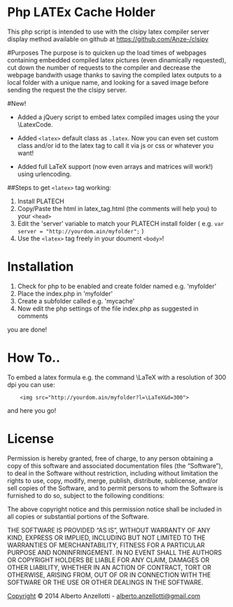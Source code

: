 Php LATEx Cache Holder
==================================

This php script is intended to use with the clsipy latex compiler server display method available on github at https://github.com/Anze-/clsipy

#Purposes
The purpose is to quicken up the load times of webpages containing embedded compiled latex pictures (even dinamically requested), cut down the number of requests to the compiler and decrease the webpage bandwith usage thanks to saving the compiled latex outputs to a local folder with a unique name, and looking for a saved image before sending the request the the clsipy server.

#New!


+ Added a jQuery script to embed latex compiled images using the <latex dpi="integer">your \LatexCode</latex>.

+ Added `<latex>` default class as `.latex`. Now you can even set custom class and/or id to the latex tag to call it via js or css or whatever you want!

+ Added full LaTeX support (now even arrays and matrices will work!) using urlencoding.

##Steps to get `<latex>` tag working:

1. Install PLATECH
2. Copy/Paste the html in latex_tag.html (the comments will help you) to your `<head>`
3. Edit the 'server' variable to match your PLATECH install folder ( e.g. `var server = "http://yourdom.ain/myfolder";` )
4. Use the `<latex>` tag freely in your doument `<body>`!

# Installation
1. Check for php to be enabled and create folder named e.g. 'myfolder'
2. Place the index.php in 'myfolder'
3. Create a subfolder called e.g. 'mycache'
4. Now edit the php settings of the file index.php as suggested in comments

you are done!

# How To..

To embed a latex formula e.g. the command \LaTeX with a resolution of 300 dpi you can use:
~~~~~~~~~~~~~~~~
	<img src="http://yourdom.ain/myfolder?l=\LaTeX&d=300">
~~~~~~~~~~~~~~~~
and here you go!


# License
Permission is hereby granted, free of charge, to any person obtaining a copy of this software and associated documentation files (the “Software”), to deal in the Software without restriction, including without limitation the rights to use, copy, modify, merge, publish, distribute, sublicense, and/or sell copies of the Software, and to permit persons to whom the Software is furnished to do so, subject to the following conditions:

The above copyright notice and this permission notice shall be included in all copies or substantial portions of the Software.

THE SOFTWARE IS PROVIDED “AS IS”, WITHOUT WARRANTY OF ANY KIND, EXPRESS OR IMPLIED, INCLUDING BUT NOT LIMITED TO THE WARRANTIES OF MERCHANTABILITY, FITNESS FOR A PARTICULAR PURPOSE AND NONINFRINGEMENT. IN NO EVENT SHALL THE AUTHORS OR COPYRIGHT HOLDERS BE LIABLE FOR ANY CLAIM, DAMAGES OR OTHER LIABILITY, WHETHER IN AN ACTION OF CONTRACT, TORT OR OTHERWISE, ARISING FROM, OUT OF OR IN CONNECTION WITH THE SOFTWARE OR THE USE OR OTHER DEALINGS IN THE SOFTWARE.

[Copyright](http://anze.mit-license.org/) © 2014 Alberto Anzellotti - alberto.anzellotti@gmail.com

